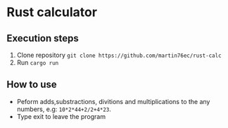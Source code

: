 # Rust calculator

## Execution steps

1. Clone repository `git clone https://github.com/martin76ec/rust-calc`
2. Run `cargo run`

## How to use

- Peform adds,substractions, divitions and multiplications to the any numbers, e.g: 
`10*2*44+2/2+4*23`.
- Type exit to leave the program

